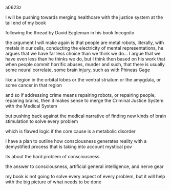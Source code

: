a0623z

I will be pushing towards merging healthcare with the justice system at the tail end of my book

following the thread by David Eagleman in his book Incognito

the argument I will make again is that people are metal robots, literally, with metals in our cells, conducting the electricity of mental representations, he argues that we have far less choice than we think we do... I argue that we have even less than he thinks we do, but I think then based on his work that when people commit horrific abuses, murder and such, that there is usually some neural correlate, some brain injury, such as with Phineas Gage

like a legion in the orbital lobes or the ventral striatum or the amygdala, or some cancer in that region

and so if addressing crime means repairing robots, or repairing people, repairing brains, then it makes sense to merge the Criminal Justice System with the Medical System

but pushing back against the medical narrative of finding new kinds of brain stimulation to solve every problem

which is flawed logic
if the core cause is a metabolic disorder

I have a plan to outline how consciousness generates reality with a demystified process that is taking into account mystical pov

its about the hard problem of consciousness

the answer to consciousness, artificial general intelligence, and nerve gear

my book is not going to solve every aspect of every problem, but it will help with the big picture of what needs to be done

